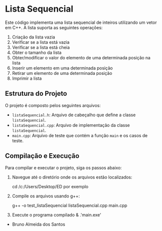 # Lista Sequencial

Este código implementa uma lista sequencial de inteiros utilizando um vetor em C++. A lista suporta as seguintes operações:

1. Criação da lista vazia
2. Verificar se a lista está vazia
3. Verificar se a lista está cheia
4. Obter o tamanho da lista
5. Obter/modificar o valor do elemento de uma determinada posição na lista
6. Inserir um elemento em uma determinada posição
7. Retirar um elemento de uma determinada posição
8. Imprimir a lista

## Estrutura do Projeto

O projeto é composto pelos seguintes arquivos:

- `listaSequencial.h`: Arquivo de cabeçalho que define a classe `listaSequencial`.
- `listaSequencial.cpp`: Arquivo de implementação da classe `listaSequencial`.
- `main.cpp`: Arquivo de teste que contém a função `main` e os casos de teste.

## Compilação e Execução

Para compilar e executar o projeto, siga os passos abaixo:

1. Navegue até o diretório onde os arquivos estão localizados:
   
   cd /c:/Users/Desktop/ED por exemplo

2. Compile os arquivos usando g++:

    g++ -o test_listaSequencial listaSequencial.cpp main.cpp

3. Execute o programa compilado
     & .\'main.exe'

- Bruno Almeida dos Santos